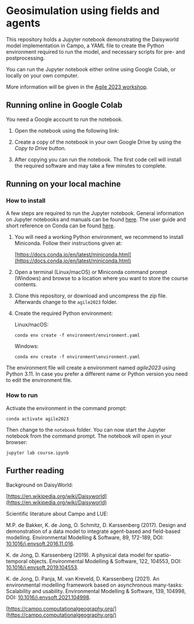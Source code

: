 # Geosimulation using fields and agents

This repository holds a Jupyter notebook demonstrating the Daisyworld model implementation in Campo,
a YAML file to create the Python environment required to run the model,
and necessary scripts for pre- and postprocessing.

You can run the Jupyter notebook either online using Google Colab, or locally on your own computer.

More information will be given in the [Agile 2023 workshop](https://agile-online.org/conference-2023/programme-2023/agile-workshops-2023).


## Running online in Google Colab

You need a Google account to run the notebook.

 1. Open the notebook using the following link:

 2. Create a copy of the notebook in your own Google Drive by using the *Copy to Drive* button.

 3. After copying you can run the notebook. The first code cell will install the required software and may take a few minutes to complete.


## Running on your local machine

### How to install

A few steps are required to run the Jupyter notebook.
General information on Jupyter notebooks and manuals can be found [here](https://jupyter.readthedocs.io/en/latest/).
The user guide and short reference on Conda can be found [here](https://docs.conda.io/projects/conda/en/latest/user-guide/cheatsheet.html).

 1. You will need a working Python environment, we recommend to install Miniconda. Follow their instructions given at:

    [https://docs.conda.io/en/latest/miniconda.html](https://docs.conda.io/en/latest/miniconda.html)

 2. Open a terminal (Linux/macOS) or Miniconda command prompt (Windows) and browse to a location where you want to store the course contents.

 3. Clone this repository, or download and uncompress the zip file. Afterwards change to the `agile2023` folder.

 4. Create the required Python environment:

    Linux/macOS:

    `conda env create -f environment/environment.yaml`

    Windows:

    `conda env create -f environment\environment.yaml`


The environment file will create a environment named *agile2023* using Python 3.11. In case you prefer a different name or Python version you need to edit the environment file.


### How to run

Activate the environment in the command prompt:

`conda activate agile2023`

Then change to the `notebook` folder.
You can now start the Jupyter notebook from the command prompt. The notebook will open in your browser:

`jupyter lab course.ipynb`


## Further reading

Background on DaisyWorld:

  [https://en.wikipedia.org/wiki/Daisyworld](https://en.wikipedia.org/wiki/Daisyworld)

Scientific literature about Campo and LUE:

  M.P. de Bakker, K. de Jong, O. Schmitz, D. Karssenberg (2017). Design and demonstration of a data model to integrate agent-based and field-based modelling. Environmental Modelling & Software, 89, 172-189, DOI: [10.1016/j.envsoft.2016.11.016](https://doi.org/10.1016/j.envsoft.2016.11.016).

  K. de Jong, D. Karssenberg (2019). A physical data model for spatio-temporal objects. Environmental Modelling & Software, 122, 104553, DOI: [10.1016/j.envsoft.2019.104553](https://doi.org/10.1016/j.envsoft.2019.104553).

  K. de Jong, D. Panja, M. van Kreveld, D. Karssenberg (2021). An environmental modelling framework based on asynchronous many-tasks: Scalability and usability. Environmental Modelling & Software, 139, 104998, DOI: [10.1016/j.envsoft.2021.104998](https://doi.org/10.1016/j.envsoft.2021.104998).


[https://campo.computationalgeography.org/](https://campo.computationalgeography.org/)
